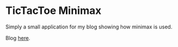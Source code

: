 # TicTacToe Minimax

Simply a small application for my blog showing how minimax is used.

Blog [here](http://guillewrites.wordpress.com/).
